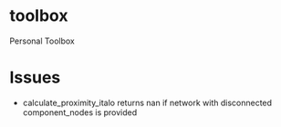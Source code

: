 # toolbox
Personal Toolbox

# Issues

* calculate_proximity_italo returns nan if network with disconnected component_nodes
is provided
